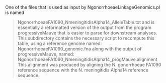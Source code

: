 One of the files that is used as input by NgonorrhoeaeLinkageGenomics.pl is named
>NgonorrhoeaeFA1090_NmeningitidisAlpha14_AlleleTable.txt
and is essentially a reformatted version of the output from the program 
progressiveMauve that is easier to parse for downstream analyses. This subdirectory
contains the necessary script to recompute this table, using a reference genome
named:
>NgonorrhoeaeFA1090_genomic.fna
along with the output of progressiveMauve, named:
>NgonorrhoeaeFA1090_NmeningitidisAlpha14_progMauve.alignment
This alignment was produced by aligning the N. gonorrhoeae FA1090 reference 
sequence with the N. meningitidis Alpha14 reference sequence.
